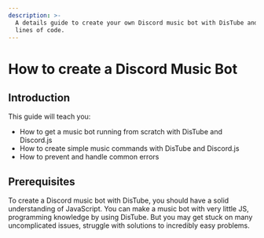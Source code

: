 ```yaml
---
description: >-
  A details guide to create your own Discord music bot with DisTube and few
  lines of code.
---
```


# How to create a Discord Music Bot

## Introduction

This guide will teach you:

* How to get a music bot running from scratch with DisTube and Discord.js
* How to create simple music commands with DisTube and Discord.js
* How to prevent and handle common errors

## Prerequisites

To create a Discord music bot with DisTube, you should have a solid understanding of JavaScript. You can make a music bot with very little JS, programming knowledge by using DisTube. But you may get stuck on many uncomplicated issues, struggle with solutions to incredibly easy problems.

